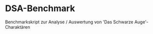 DSA-Benchmark
=============

Benchmarkskript zur Analyse / Auswertung von 'Das Schwarze Auge'-Charaktären
